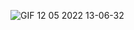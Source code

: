 ![GIF 12 05 2022 13-06-32](https://user-images.githubusercontent.com/65919257/168046777-2702ad08-20ee-4a0c-b272-e84d1fcced41.gif)
